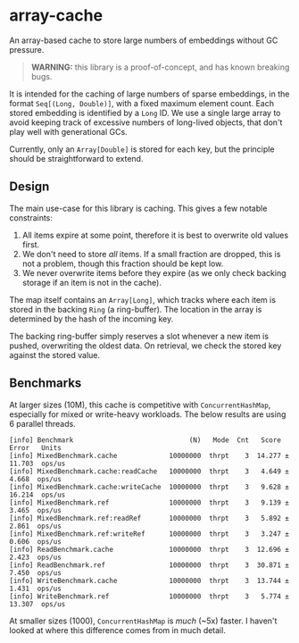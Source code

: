 # array-cache
An array-based cache to store large numbers of embeddings without GC pressure.

> **WARNING:** this library is a proof-of-concept, and has known breaking bugs.

It is intended for the caching of large numbers of sparse embeddings, in the
format `Seq[(Long, Double)]`, with a fixed maximum element count. Each stored
embedding is identified by a `Long` ID. We use a single large array to avoid
keeping track of excessive numbers of long-lived objects, that don't play well
with generational GCs.

Currently, only an  `Array[Double]` is stored for each key, but the principle
should be straightforward to extend.

## Design

The main use-case for this library is caching. This gives a few notable
constraints:

1. All items expire at some point, therefore it is best to overwrite old values
   first.
2. We don't need to store _all_ items. If a small fraction are dropped, this is
   not a problem, though this fraction should be kept low.
3. We never overwrite items before they expire (as we only check backing
   storage if an item is not in the cache).

The map itself contains an `Array[Long]`, which tracks where each item is
stored in the backing `Ring` (a ring-buffer). The location in the array is
determined by the hash of the incoming key.

The backing ring-buffer simply reserves a slot whenever a new item is pushed,
overwriting the oldest data. On retrieval, we check the stored key against the
stored value.

## Benchmarks

At larger sizes (10M), this cache is competitive with `ConcurrentHashMap`,
especially for mixed or write-heavy workloads. The below results are using 6
parallel threads.

```
[info] Benchmark                             (N)   Mode  Cnt   Score    Error   Units
[info] MixedBenchmark.cache             10000000  thrpt    3  14.277 ± 11.703  ops/us
[info] MixedBenchmark.cache:readCache   10000000  thrpt    3   4.649 ±  4.668  ops/us
[info] MixedBenchmark.cache:writeCache  10000000  thrpt    3   9.628 ± 16.214  ops/us
[info] MixedBenchmark.ref               10000000  thrpt    3   9.139 ±  3.465  ops/us
[info] MixedBenchmark.ref:readRef       10000000  thrpt    3   5.892 ±  2.861  ops/us
[info] MixedBenchmark.ref:writeRef      10000000  thrpt    3   3.247 ±  0.606  ops/us
[info] ReadBenchmark.cache              10000000  thrpt    3  12.696 ±  2.423  ops/us
[info] ReadBenchmark.ref                10000000  thrpt    3  30.871 ±  7.450  ops/us
[info] WriteBenchmark.cache             10000000  thrpt    3  13.744 ±  1.431  ops/us
[info] WriteBenchmark.ref               10000000  thrpt    3   5.774 ± 13.307  ops/us
```

At smaller sizes (1000), `ConcurrentHashMap` is _much_ (~5x) faster. I haven't
looked at where this difference comes from in much detail.
